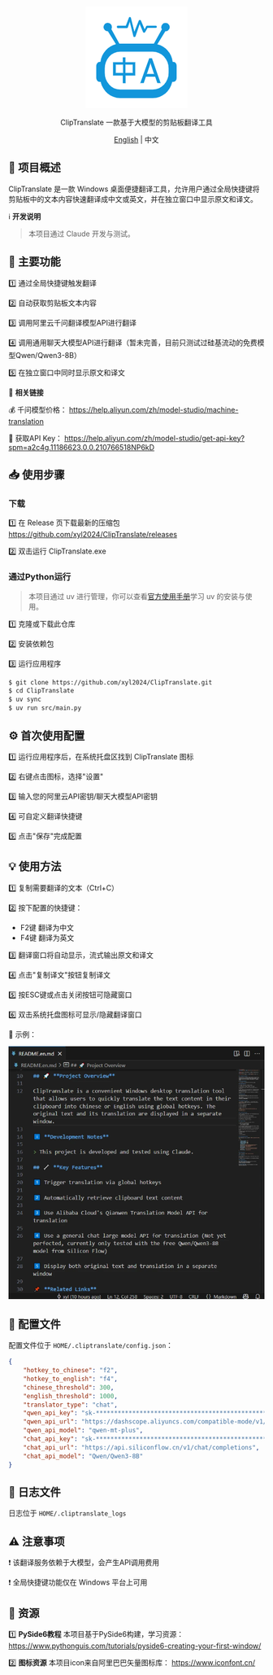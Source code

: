 <p align="center">
  <img width="200px" height="200px" src="assets/app_icon.png" />
</p>

<p align="center">ClipTranslate 一款基于大模型的剪贴板翻译工具</p>

<p align="center"><a href="README.en.md">English</a> | 中文</p>

## 🚀 **项目概述**

ClipTranslate 是一款 Windows 桌面便捷翻译工具，允许用户通过全局快捷键将剪贴板中的文本内容快速翻译成中文或英文，并在独立窗口中显示原文和译文。

ℹ️ **开发说明**

> 本项目通过 Claude 开发与测试。

## 🔧 **主要功能**

1️⃣ 通过全局快捷键触发翻译

2️⃣ 自动获取剪贴板文本内容

3️⃣ 调用阿里云千问翻译模型API进行翻译

4️⃣ 调用通用聊天大模型API进行翻译（暂未完善，目前只测试过硅基流动的免费模型Qwen/Qwen3-8B）

5️⃣ 在独立窗口中同时显示原文和译文

📌 **相关链接**

💰 千问模型价格：
https://help.aliyun.com/zh/model-studio/machine-translation

🔑 获取API Key：
https://help.aliyun.com/zh/model-studio/get-api-key?spm=a2c4g.11186623.0.0.210766518NP6kD


## 📥 **使用步骤**

### 下载

1️⃣ 在 Release 页下载最新的压缩包 https://github.com/xyl2024/ClipTranslate/releases

2️⃣ 双击运行 ClipTranslate.exe

### 通过Python运行

> 本项目通过 uv 进行管理，你可以查看[官方使用手册](https://docs.astral.sh/uv/)学习 uv 的安装与使用。

1️⃣ 克隆或下载此仓库

2️⃣ 安装依赖包

3️⃣ 运行应用程序

```bash
$ git clone https://github.com/xyl2024/ClipTranslate.git
$ cd ClipTranslate
$ uv sync
$ uv run src/main.py
```

## ⚙️ **首次使用配置**

1️⃣ 运行应用程序后，在系统托盘区找到 ClipTranslate 图标

2️⃣ 右键点击图标，选择"设置"

3️⃣ 输入您的阿里云API密钥/聊天大模型API密钥

4️⃣ 可自定义翻译快捷键

5️⃣ 点击"保存"完成配置

## 💡 **使用方法**

1️⃣ 复制需要翻译的文本（Ctrl+C）

2️⃣ 按下配置的快捷键：
   - F2键 翻译为中文
   - F4键 翻译为英文

3️⃣ 翻译窗口将自动显示，流式输出原文和译文

4️⃣ 点击"复制译文"按钮复制译文

5️⃣ 按ESC键或点击关闭按钮可隐藏窗口

6️⃣ 双击系统托盘图标可显示/隐藏翻译窗口

🎥 示例：

![](assets/usage.webp)


## 📂 **配置文件**

配置文件位于 `HOME/.cliptranslate/config.json`：

```json
{
    "hotkey_to_chinese": "f2",
    "hotkey_to_english": "f4",
    "chinese_threshold": 300,
    "english_threshold": 1000,
    "translator_type": "chat",
    "qwen_api_key": "sk-************************************************",
    "qwen_api_url": "https://dashscope.aliyuncs.com/compatible-mode/v1/chat/completions",
    "qwen_api_model": "qwen-mt-plus",
    "chat_api_key": "sk-************************************************",
    "chat_api_url": "https://api.siliconflow.cn/v1/chat/completions",
    "chat_api_model": "Qwen/Qwen3-8B"
}
```

## 📝 **日志文件**

日志位于 `HOME/.cliptranslate_logs`

## ⚠️ **注意事项**

❗ 该翻译服务依赖于大模型，会产生API调用费用

❗ 全局快捷键功能仅在 Windows 平台上可用

## 🎨 **资源**

1️⃣ **PySide6教程**
本项目基于PySide6构建，学习资源：
https://www.pythonguis.com/tutorials/pyside6-creating-your-first-window/

2️⃣ **图标资源**
本项目icon来自阿里巴巴矢量图标库：
https://www.iconfont.cn/